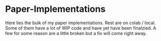 # Paper-Implementations

Here lies the bulk of my paper implementations.
Rest are on colab / local.
Some of them have a lot of WIP code and have yet have been finalzied. A few for some reason are a little broken but a fix will come right away.
